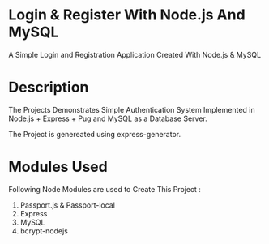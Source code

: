 # Login & Register With Node.js And MySQL 
A Simple Login and Registration Application Created With Node.js &amp; MySQL

# Description

The Projects Demonstrates Simple Authentication System Implemented in Node.js + Express + Pug and MySQL as a 
Database Server. 

The Project is genereated using express-generator.

# Modules Used

Following Node Modules are used to Create This Project : 

1. Passport.js & Passport-local 
2. Express
3. MySQL
5. bcrypt-nodejs



